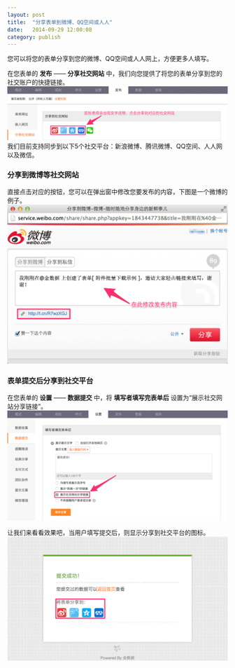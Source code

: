 ```yaml
---
layout: post
title:  "分享表单到微博、QQ空间或人人"
date:   2014-09-29 12:00:08
category: publish
---
```


您可以将您的表单分享到您的微博、QQ空间或人人网上，方便更多人填写。

在您表单的 **发布** —— **分享社交网站** 中，我们向您提供了将您的表单分享到您的社交账户的快捷链接。
	![](/images/social-share-1.png)
我们目前支持同步到以下5个社交平台：新浪微博、腾讯微博、QQ空间、人人网以及微信。

### 分享到微博等社交网站

直接点击对应的按钮，您可以在弹出窗中修改您要发布的内容，下图是一个微博的例子。
	![](/images/social-share-2.png)

### 表单提交后分享到社交平台

在您表单的 **设置** —— **数据提交** 中，将 **填写者填写完表单后** 设置为“展示社交网站分享链接”。
	![](/images/social-share-3.png)

让我们来看看效果吧，当用户填写提交后，则显示分享到社交平台的图标。
	![](/images/social-share-4.png)